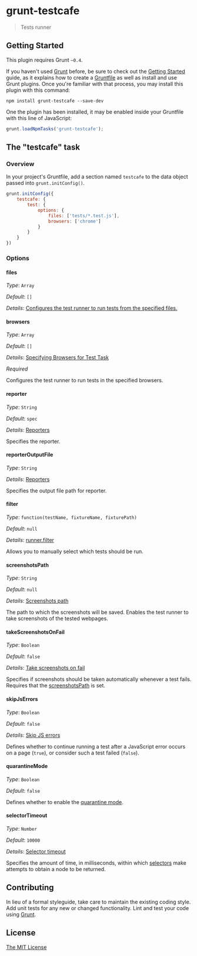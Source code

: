 # grunt-testcafe

>Tests runner

## Getting Started
This plugin requires Grunt `~0.4`.

If you haven't used [Grunt](http://gruntjs.com/) before, be sure to check out the [Getting Started](http://gruntjs.com/getting-started) guide, as it explains how to create a [Gruntfile](http://gruntjs.com/sample-gruntfile) as well as install and use Grunt plugins. Once you're familiar with that process, you may install this plugin with this command:

```shell
npm install grunt-testcafe --save-dev
```

One the plugin has been installed, it may be enabled inside your Gruntfile with this line of JavaScript:

```js
grunt.loadNpmTasks('grunt-testcafe');
```

## The "testcafe" task

### Overview
In your project's Gruntfile, add a section named `testcafe` to the data object passed into `grunt.initConfig()`.

```js
grunt.initConfig({
    testcafe: {
        test: {
            options: {
                files: ['tests/*.test.js'],
                browsers: ['chrome']
            }
        }
    }
})
```

### Options

#### files

*Type*: `Array`

*Default*: `[]`

*Details*: [Configures the test runner to run tests from the specified files.](http://devexpress.github.io/testcafe/documentation/using-testcafe/programming-interface/runner.html#src)

#### browsers

*Type*: `Array`

*Default*: `[]`

*Details*: [Specifying Browsers for Test Task](https://devexpress.github.io/testcafe/documentation/using-testcafe/common-concepts/browser-support.html#specifying-browsers-for-test-task)

*Required*

Configures the test runner to run tests in the specified browsers.

#### reporter

*Type*: `String`

*Default*: `spec`

*Details*: [Reporters](https://devexpress.github.io/testcafe/documentation/using-testcafe/common-concepts/reporters.html)

Specifies the reporter.

#### reporterOutputFile

*Type*: `String`

*Details*: [Reporters](http://devexpress.github.io/testcafe/documentation/using-testcafe/programming-interface/runner.html#saving-the-report-to-a-file)

Specifies the output file path for reporter.

#### filter

*Type*: `function(testName, fixtureName, fixturePath)`

*Default*: `null`

*Details*: [runner.filter](https://devexpress.github.io/testcafe/documentation/using-testcafe/programming-interface/runner.html#filter)

Allows you to manually select which tests should be run.

#### screenshotsPath

*Type*: `String`

*Default*: `null`

*Details*: [Screenshots path](http://devexpress.github.io/testcafe/documentation/using-testcafe/command-line-interface.html#-s-path---screenshots-path)

The path to which the screenshots will be saved. Enables the test runner to take screenshots of the tested webpages.

#### takeScreenshotsOnFail

*Type*: `Boolean`

*Default*: `false`

*Details*: [Take screenshots on fail](http://devexpress.github.io/testcafe/documentation/using-testcafe/command-line-interface.html#-s---screenshots-on-fails)

Specifies if screenshots should be taken automatically whenever a test fails. Requires that the [screenshotsPath](#screenshotsPath) is set.

#### skipJsErrors

*Type*: `Boolean`

*Default*: `false`

*Details*: [Skip JS errors](http://devexpress.github.io/testcafe/documentation/using-testcafe/command-line-interface.html#-e---skip-js-errors)

Defines whether to continue running a test after a JavaScript error occurs on a page (`true`), or consider such a test failed (`false`).

#### quarantineMode

*Type*: `Boolean`

*Default*: `false`

Defines whether to enable the [quarantine mode](https://devexpress.github.io/testcafe/documentation/using-testcafe/programming-interface/runner.html#quarantine-mode).

#### selectorTimeout

*Type*: `Number`

*Default*: `10000`

*Details*: [Selector timeout](http://devexpress.github.io/testcafe/documentation/test-api/selecting-page-elements/selectors.html#selector-timeout)

Specifies the amount of time, in milliseconds, within which [selectors](https://devexpress.github.io/testcafe/documentation/test-api/selecting-page-elements/selectors.html) make attempts to obtain a node to be returned.

## Contributing
In lieu of a formal styleguide, take care to maintain the existing coding style. Add unit tests for any new or changed functionality. Lint and test your code using [Grunt](http://gruntjs.com/).

## License

[The MIT License](LICENSE.txt)
